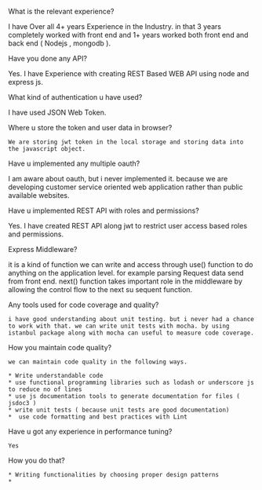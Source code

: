 What is the relevant experience?

I have Over all 4+ years Experience in the Industry. in that 3 years completely worked with front end and 1+ years worked both front end and back end ( Nodejs , mongodb ). 

Have you done any API?

Yes. I have Experience with creating REST Based WEB API using node and express js.

What kind of authentication u have used?

 I have used JSON Web Token.

Where u store the token and user data in browser?

	We are storing jwt token in the local storage and storing data into the javascript object.

Have u implemented any multiple oauth?

 I am aware about oauth, but i never implemented it. because we are developing customer service oriented web application rather than public available websites.

Have u implemented REST API with roles and permissions?

 Yes. I have created REST API along jwt to restrict user access based roles and permissions.

Express Middleware?

 it is a kind of function we can write and access through use() function to do anything 
 on the application level. for example parsing Request data send from front end. next() function takes important role in the middleware by allowing the control flow to the next su sequent function.


Any tools used for code coverage and quality?

	i have good understanding about unit testing. but i never had a chance to work with that. we can write unit tests with mocha. by using istanbul package along with mocha can useful to measure code coverage.

How you maintain code quality?

	we can maintain code quality in the following ways.

	* Write understandable code
	* use functional programming libraries such as lodash or underscore js to reduce no of lines
	* use js documentation tools to generate documentation for files ( jsdoc3 )
	* write unit tests ( because unit tests are good documentation)
	*  use code formatting and best practices with Lint


Have u got any experience in performance tuning?

	Yes

How you do that?	

	* Writing functionalities by choosing proper design patterns
	* 






